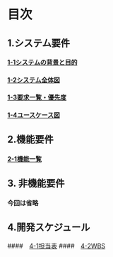 # 目次

## 1.システム要件
#### [1-1システムの背景と目的](要求定義_システム要件_システムの背景と目的.md)
#### [1-2システム全体図](要求定義_システム要件_システム全体図.md)
#### [1-3要求一覧・優先度](要求定義_システム要件_要求一覧・優先度.md)
#### [1-4ユースケース図](要求定義_システム要件_ユースケース図.pu)

## 2.機能要件
#### [2-1機能一覧](要求定義_機能要件.md)

## 3. 非機能要件
#### 今回は省略

## 4.開発スケジュール
####　[4-1担当表](要求定義_開発スケジュール_担当割.md)
####　[4-2WBS](要求定義_開発スケジュール_WBS.md)